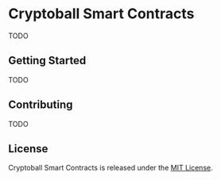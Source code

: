 # Cryptoball Smart Contracts

TODO

## Getting Started

TODO

## Contributing

TODO

## License

Cryptoball Smart Contracts is released under the
[MIT License](https://opensource.org/licenses/MIT).
